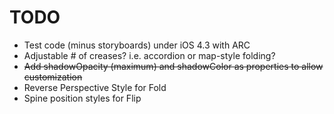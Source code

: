 TODO
=====================

* Test code (minus storyboards) under iOS 4.3 with ARC
* Adjustable # of creases?  i.e. accordion or map-style folding?
* ~~Add shadowOpacity (maximum) and shadowColor as properties to allow customization~~
* Reverse Perspective Style for Fold
* Spine position styles for Flip